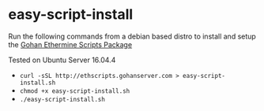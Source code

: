 # easy-script-install
Run the following commands from a debian based distro to install and setup the [Gohan Ethermine Scripts Package](https://github.com/xcalibur839/ethscripts) 

Tested on Ubuntu Server 16.04.4

- `curl -sSL http://ethscripts.gohanserver.com > easy-script-install.sh`
- `chmod +x easy-script-install.sh`
- `./easy-script-install.sh`
